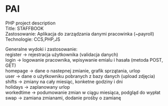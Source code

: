 # PAI
PHP project description \
Title: STAFFBOOK \
Zastosowanie: Aplikacja do zarządzania danymi pracowinka (~payroll) \
Technologie: CCS,PHP,JS

Generalne wydoki i zastosowanie: \
register -> rejestracja użytkownika (validacja danych) \
login -> logowanie pracownika, wpisywanie emialu i hasała (metoda POST, GET) \
homepage -> dane o nastepnej zmianie, grafik sprzątania, urlop \
user -> dane o użytkowniku pobranych z bazy danych (upload zdjęcia)\
shifts -> zmiany na cały miesiąc, konketne godziny i dni \
holidays -> zaplanowany urlop  \
workedtime -> podumowanie zmian w ciągu miesiąca, podgląd do wypłat\
swap -> zamiana zmianami, dodanie prośby o zamianę 


